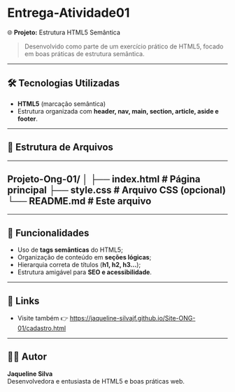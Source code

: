 # Entrega-Atividade01
🌐 **Projeto:** Estrutura HTML5 Semântica  

> Desenvolvido como parte de um exercício prático de HTML5, focado em boas práticas de estrutura semântica.  

---

## 🛠 Tecnologias Utilizadas
- **HTML5** (marcação semântica)
- Estrutura organizada com **header, nav, main, section, article, aside e footer**.

---

## 📂 Estrutura de Arquivos
---
Projeto-Ong-01/
│
├── index.html # Página principal
├── style.css # Arquivo CSS (opcional)
└── README.md # Este arquivo
----

---

## 📝 Funcionalidades
- Uso de **tags semânticas** do HTML5;
- Organização de conteúdo em **seções lógicas**;
- Hierarquia correta de títulos (**h1, h2, h3...**);
- Estrutura amigável para **SEO e acessibilidade**.

---

## 🔗 Links
- Visite também 👉 https://jaqueline-silvajf.github.io/Site-ONG-01/cadastro.html 

---

## 👩‍💻 Autor
**Jaqueline Silva**  
Desenvolvedora e entusiasta de HTML5 e boas práticas web.
